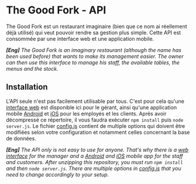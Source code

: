 # The Good Fork - API
The Good Fork est un restaurant imaginaire (bien que ce nom ai réellement déjà utilisé) qui veut pouvoir rendre sa gestion plus simple. Cette API est consommée par une interface web et une application mobile.

***[Eng]** The Good Fork is an imaginary restaurant (although the name has been used before) that wants to make its management easier. The owner can then use this interface to manage his staff, the available tables, the menus and the stock.*

## Installation
L'API seule n'est pas facilement utilisable par tous. C'est pour cela qu'une [interface web](https://github.com/EmpireDemocratiqueDuPoulpe/GoodFork-Web) est disponible ici pour le gérant, ainsi qu'une application mobile [Android](https://github.com/GuillaumeHlx/TheGoodFork) et [iOS](https://github.com/EmpireDemocratiqueDuPoulpe/GoodFork-iOS) pour les employés et les clients. 
Après avoir décompressé ce répertoire, il vous faudra exécuter `npm install` puis `node server.js`. Le fichier [config.js](https://github.com/Breadator258/3PROJ-WEB_API/blob/main/config/config.js) contient de multiple options qui doivent être modifiées selon votre configuration et notamment celles concernant la base de données.

***[Eng]** The API only is not easy to use for anyone. That's why there is a [web interface](https://github.com/EmpireDemocratiqueDuPoulpe/goodfork-web) for the manager and a [Android](https://github.com/GuillaumeHlx/TheGoodFork) and [iOS](https://github.com/EmpireDemocratiqueDuPoulpe/goodfork-ios) mobile app for the staff and customers.*
*After unzipping this repository, you must run `npm install` and then `node server.js`. There are multiple options in [config.js](https://github.com/Breadator258/3PROJ-WEB_API/blob/main/config/config.js) that you need to change accordingly to your setup.*
